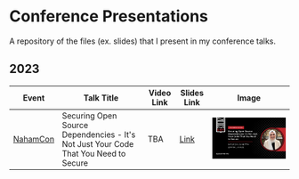 # Conference Presentations

A repository of the files (ex. slides) that I present in my conference talks.

## 2023

Event | Talk Title | Video Link | Slides Link | Image |
--- | --- | --- | --- | --- |
[NahamCon](https://www.nahamcon.com/) | Securing Open Source Dependencies - It's Not Just Your Code That You Need to Secure | TBA | [Link](https://github.com/rkhal101/Conference-Presentations/blob/main/2023/nahamcon/Securing%20Open%20Source%20Dependencies.pdf) | ![image](2023/nahamcon/promo-image.jpg)
